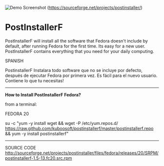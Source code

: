![Demo Screenshot](http://sourceforge.net/projects/postinstaller/files/screenshots/postinstallerf1.png) (https://sourceforge.net/projects/postinstaller/)


PostInstallerF
==============

PostInstallerF will install all the software that Fedora doesn't include by default, after running Fedora for the first time. Its easy for a new user. PostInstallerF contains everything that you need for your daily computing. 


SPANISH

PostinstallerF Instalara todo software que no se incluye por defecto, después de ejecutar Fedora por primera vez. Es fácil para el nuevo usuario. Contiene lo que tu necesitas!

----------------------------------------------------
**How to Install PostInstallerF Fedora?**

from a terminal:


FEDORA 20

su -c "yum -y install wget && wget -P /etc/yum.repos.d/ https://raw.github.com/kuboosoft/postinstallerf/master/postinstallerf.repo && yum -y install postinstallerf"


----------------------------------------------------
SOURCE CODE
http://sourceforge.net/projects/postinstaller/files/fedora/releases/20/SRPM/postinstallerf-1.5-13.fc20.src.rpm


